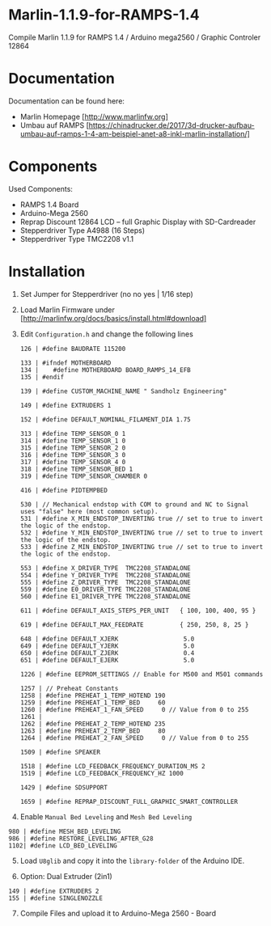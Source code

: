 # Marlin-1.1.9-for-RAMPS-1.4
Compile Marlin 1.1.9 for RAMPS 1.4 / Arduino mega2560 / Graphic Controler 12864

# Documentation
Documentation can be found here:
- Marlin Homepage [http://www.marlinfw.org] 
- Umbau auf RAMPS [https://chinadrucker.de/2017/3d-drucker-aufbau-umbau-auf-ramps-1-4-am-beispiel-anet-a8-inkl-marlin-installation/]

# Components
Used Components:
- RAMPS 1.4 Board
- Arduino-Mega 2560
- Reprap Discount 12864 LCD – full Graphic Display with SD-Cardreader
- Stepperdriver Type A4988 (16 Steps)
- Stepperdriver Type TMC2208 v1.1

# Installation

1. Set Jumper for Stepperdriver (no no yes | 1/16 step)
2. Load Marlin Firmware under [http://marlinfw.org/docs/basics/install.html#download]
3. Edit `Configuration.h` and change the following lines
   ```
   126 | #define BAUDRATE 115200
   ```
   
   ```
   133 | #ifndef MOTHERBOARD
   134 |    #define MOTHERBOARD BOARD_RAMPS_14_EFB
   135 | #endif
   ```
   
   ```
   139 | #define CUSTOM_MACHINE_NAME " Sandholz Engineering"
   ```
   
   ```
   149 | #define EXTRUDERS 1
   ```
   
   ```
   152 | #define DEFAULT_NOMINAL_FILAMENT_DIA 1.75
   ```
  
   ```
   313 | #define TEMP_SENSOR_0 1
   314 | #define TEMP_SENSOR_1 0
   315 | #define TEMP_SENSOR_2 0
   316 | #define TEMP_SENSOR_3 0
   317 | #define TEMP_SENSOR_4 0
   318 | #define TEMP_SENSOR_BED 1
   319 | #define TEMP_SENSOR_CHAMBER 0
   ```
   
   ```
   416 | #define PIDTEMPBED
   ```
   
   ```
   530 | // Mechanical endstop with COM to ground and NC to Signal uses "false" here (most common setup).
   531 | #define X_MIN_ENDSTOP_INVERTING true // set to true to invert the logic of the endstop.
   532 | #define Y_MIN_ENDSTOP_INVERTING true // set to true to invert the logic of the endstop.
   533 | #define Z_MIN_ENDSTOP_INVERTING true // set to true to invert the logic of the endstop.
   ```
   
   ```
   553 | #define X_DRIVER_TYPE  TMC2208_STANDALONE
   554 | #define Y_DRIVER_TYPE  TMC2208_STANDALONE
   555 | #define Z_DRIVER_TYPE  TMC2208_STANDALONE
   559 | #define E0_DRIVER_TYPE TMC2208_STANDALONE
   560 | #define E1_DRIVER_TYPE TMC2208_STANDALONE
   ```

   ```
   611 | #define DEFAULT_AXIS_STEPS_PER_UNIT   { 100, 100, 400, 95 }
   ```

   ```
   619 | #define DEFAULT_MAX_FEEDRATE          { 250, 250, 8, 25 }
   ```
   
   ```
   648 | #define DEFAULT_XJERK                  5.0
   649 | #define DEFAULT_YJERK                  5.0
   650 | #define DEFAULT_ZJERK                  0.4
   651 | #define DEFAULT_EJERK                  5.0
   ```

   ```
   1226 | #define EEPROM_SETTINGS // Enable for M500 and M501 commands
   ```

   ```
   1257 | // Preheat Constants
   1258 | #define PREHEAT_1_TEMP_HOTEND 190
   1259 | #define PREHEAT_1_TEMP_BED     60
   1260 | #define PREHEAT_1_FAN_SPEED     0 // Value from 0 to 255
   1261 | 
   1262 | #define PREHEAT_2_TEMP_HOTEND 235
   1263 | #define PREHEAT_2_TEMP_BED     80
   1264 | #define PREHEAT_2_FAN_SPEED     0 // Value from 0 to 255
   ```
   
   ```
   1509 | #define SPEAKER
   
   1518 | #define LCD_FEEDBACK_FREQUENCY_DURATION_MS 2
   1519 | #define LCD_FEEDBACK_FREQUENCY_HZ 1000
   
   ```
   


   ```
   1429 | #define SDSUPPORT
   ```
   
   ```
   1659 | #define REPRAP_DISCOUNT_FULL_GRAPHIC_SMART_CONTROLLER
   ```
  
  4. Enable `Manual Bed Leveling` and `Mesh Bed Leveling`
  
   ```
   980 | #define MESH_BED_LEVELING
   986 | #define RESTORE_LEVELING_AFTER_G28
   1102| #define LCD_BED_LEVELING
   
   ```
  
  5. Load `U8glib` and copy it into the `library-folder` of the Arduino IDE.
   
  6. Option: Dual Extruder (2in1)
  
   ```
   149 | #define EXTRUDERS 2
   155 | #define SINGLENOZZLE
   ```
   
  7. Compile Files and upload it to Arduino-Mega 2560 - Board
  
  
   
